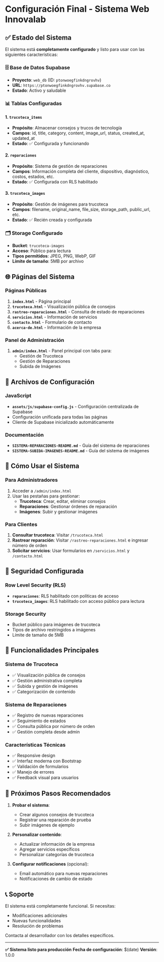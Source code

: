 # Configuración Final - Sistema Web Innovalab

## ✅ Estado del Sistema

El sistema está **completamente configurado** y listo para usar con las siguientes características:

### 🗄️ Base de Datos Supabase
- **Proyecto**: `web_db` (ID: `ptonwoegfinkdngrovhv`)
- **URL**: `https://ptonwoegfinkdngrovhv.supabase.co`
- **Estado**: Activo y saludable

### 📊 Tablas Configuradas

#### 1. `trucoteca_items`
- **Propósito**: Almacenar consejos y trucos de tecnología
- **Campos**: id, title, category, content, image_url, status, created_at, updated_at
- **Estado**: ✅ Configurada y funcionando

#### 2. `reparaciones`
- **Propósito**: Sistema de gestión de reparaciones
- **Campos**: Información completa del cliente, dispositivo, diagnóstico, costos, estados, etc.
- **Estado**: ✅ Configurada con RLS habilitado

#### 3. `trucoteca_images`
- **Propósito**: Gestión de imágenes para trucoteca
- **Campos**: filename, original_name, file_size, storage_path, public_url, etc.
- **Estado**: ✅ Recién creada y configurada

### 🗂️ Storage Configurado
- **Bucket**: `trucoteca-images`
- **Acceso**: Público para lectura
- **Tipos permitidos**: JPEG, PNG, WebP, GIF
- **Límite de tamaño**: 5MB por archivo

## 🌐 Páginas del Sistema

### Páginas Públicas
1. **`index.html`** - Página principal
2. **`trucoteca.html`** - Visualización pública de consejos
3. **`rastreo-reparaciones.html`** - Consulta de estado de reparaciones
4. **`servicios.html`** - Información de servicios
5. **`contacto.html`** - Formulario de contacto
6. **`acerca-de.html`** - Información de la empresa

### Panel de Administración
1. **`admin/index.html`** - Panel principal con tabs para:
   - Gestión de Trucoteca
   - Gestión de Reparaciones
   - Subida de Imágenes

## 🔧 Archivos de Configuración

### JavaScript
- **`assets/js/supabase-config.js`** - Configuración centralizada de Supabase
- Configuración unificada para todas las páginas
- Cliente de Supabase inicializado automáticamente

### Documentación
- **`SISTEMA-REPARACIONES-README.md`** - Guía del sistema de reparaciones
- **`SISTEMA-SUBIDA-IMAGENES-README.md`** - Guía del sistema de imágenes

## 🚀 Cómo Usar el Sistema

### Para Administradores
1. Acceder a `/admin/index.html`
2. Usar las pestañas para gestionar:
   - **Trucoteca**: Crear, editar, eliminar consejos
   - **Reparaciones**: Gestionar órdenes de reparación
   - **Imágenes**: Subir y gestionar imágenes

### Para Clientes
1. **Consultar trucoteca**: Visitar `/trucoteca.html`
2. **Rastrear reparación**: Visitar `/rastreo-reparaciones.html` e ingresar número de orden
3. **Solicitar servicios**: Usar formularios en `/servicios.html` y `/contacto.html`

## 🔐 Seguridad Configurada

### Row Level Security (RLS)
- **`reparaciones`**: RLS habilitado con políticas de acceso
- **`trucoteca_images`**: RLS habilitado con acceso público para lectura

### Storage Security
- Bucket público para imágenes de trucoteca
- Tipos de archivo restringidos a imágenes
- Límite de tamaño de 5MB

## 📱 Funcionalidades Principales

### Sistema de Trucoteca
- ✅ Visualización pública de consejos
- ✅ Gestión administrativa completa
- ✅ Subida y gestión de imágenes
- ✅ Categorización de contenido

### Sistema de Reparaciones
- ✅ Registro de nuevas reparaciones
- ✅ Seguimiento de estados
- ✅ Consulta pública por número de orden
- ✅ Gestión completa desde admin

### Características Técnicas
- ✅ Responsive design
- ✅ Interfaz moderna con Bootstrap
- ✅ Validación de formularios
- ✅ Manejo de errores
- ✅ Feedback visual para usuarios

## 🎯 Próximos Pasos Recomendados

1. **Probar el sistema**:
   - Crear algunos consejos de trucoteca
   - Registrar una reparación de prueba
   - Subir imágenes de ejemplo

2. **Personalizar contenido**:
   - Actualizar información de la empresa
   - Agregar servicios específicos
   - Personalizar categorías de trucoteca

3. **Configurar notificaciones** (opcional):
   - Email automático para nuevas reparaciones
   - Notificaciones de cambio de estado

## 📞 Soporte

El sistema está completamente funcional. Si necesitas:
- Modificaciones adicionales
- Nuevas funcionalidades
- Resolución de problemas

Contacta al desarrollador con los detalles específicos.

---

**✅ Sistema listo para producción**
**Fecha de configuración**: $(date)
**Versión**: 1.0.0 